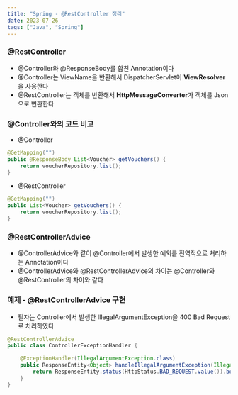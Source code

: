 ```yaml
---
title: "Spring - @RestController 정리"
date: 2023-07-26
tags: ["Java", "Spring"]
---
```


### @RestController
- @Controller와 @ResponseBody를 합친 Annotation이다
- @Controller는 ViewName을 반환해서 DispatcherServlet이 **ViewResolver**을 사용한다
- @RestController는 객체를 반환해서 **HttpMessageConverter**가 객체를 Json으로 변환한다

### @Controller와의 코드 비교
- @Controller
```java
@GetMapping("")
public @ResponseBody List<Voucher> getVouchers() {
    return voucherRepository.list();
}
```
- @RestController
```java
@GetMapping("")
public List<Voucher> getVouchers() {
    return voucherRepository.list();
}
```

### @RestControllerAdvice
- @ControllerAdvice와 같이 @Controller에서 발생한 예외를 전역적으로 처리하는 Annotation이다
- @ControllerAdvice와 @RestControllerAdvice의 차이는 @Controller와 @RestController의 차이와 같다

### 예제 - @RestControllerAdvice 구현
- 필자는 Controller에서 발생한 IllegalArgumentException을 400 Bad Request로 처리하였다
```java
@RestControllerAdvice
public class ControllerExceptionHandler {

    @ExceptionHandler(IllegalArgumentException.class)
    public ResponseEntity<Object> handleIllegalArgumentException(IllegalArgumentException e) {
        return ResponseEntity.status(HttpStatus.BAD_REQUEST.value()).body(e.getMessage());
    }
}
```
